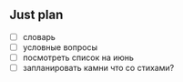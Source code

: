## Just plan
- [ ] словарь
- [ ] условные вопросы
- [ ] посмотреть список на июнь
- [ ] запланировать камни что со стихами?
